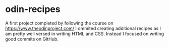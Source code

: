 # odin-recipes
A first project completed by following the course on https://www.theodinproject.com/
I ommited creating additional recipes as I am pretty well versed in writing HTML and CSS.
Instead I focused on writing good commits on GitHub.